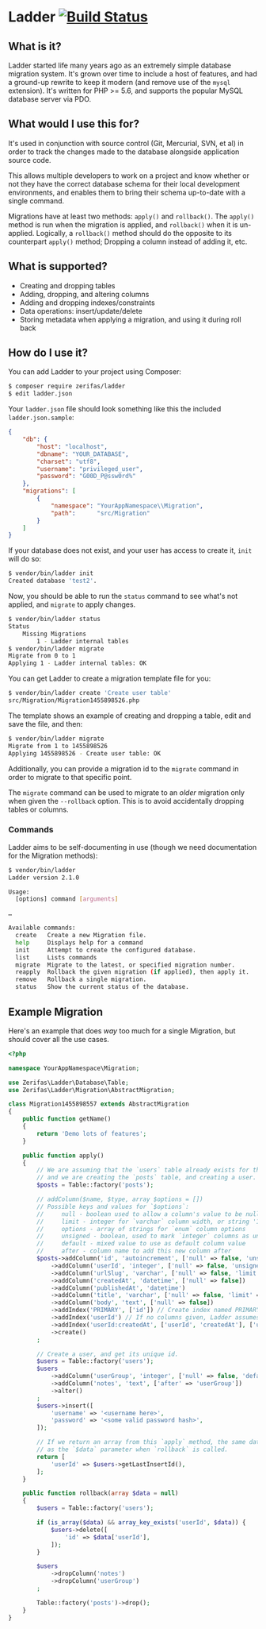 # Ladder [![Build Status](https://travis-ci.org/Drarok/ladder2.svg?branch=develop)](https://travis-ci.org/Drarok/ladder2)

## What is it?

Ladder started life many years ago as an extremely simple database migration system.
It's grown over time to include a host of features, and had a ground-up rewrite to keep
it modern (and remove use of the `mysql` extension). It's written for PHP >= 5.6, and
supports the popular MySQL database server via PDO.

## What would I use this for?

It's used in conjunction with source control (Git, Mercurial, SVN, et al) in order to
track the changes made to the database alongside application source code.

This allows multiple developers to work on a project and know whether or not they
have the correct database schema for their local development environments, and
enables them to bring their schema up-to-date with a single command.

Migrations have at least two methods: `apply()` and `rollback()`. The `apply()` method
is run when the migration is applied, and `rollback()` when it is un-applied.
Logically, a `rollback()` method should do the opposite to its counterpart `apply()`
method; Dropping a column instead of adding it, etc.

## What is supported?

* Creating and dropping tables
* Adding, dropping, and altering columns
* Adding and dropping indexes/constraints
* Data operations: insert/update/delete
* Storing metadata when applying a migration, and using it during roll back

## How do I use it?

You can add Ladder to your project using Composer:

```bash
$ composer require zerifas/ladder
$ edit ladder.json
```

Your `ladder.json` file should look something like this the included `ladder.json.sample`:

```json
{
    "db": {
        "host": "localhost",
        "dbname": "YOUR_DATABASE",
        "charset": "utf8",
        "username": "privileged_user",
        "password": "G00D_P@ssw0rd%"
    },
    "migrations": [
        {
            "namespace": "YourAppNamespace\\Migration",
            "path":      "src/Migration"
        }
    ]
}
```

If your database does not exist, and your user has access to create it, `init` will do so:

```bash
$ vendor/bin/ladder init
Created database 'test2'.
```

Now, you should be able to run the `status` command to see what's not applied, and `migrate` to apply changes.

```bash
$ vendor/bin/ladder status
Status
    Missing Migrations
        1 - Ladder internal tables
$ vendor/bin/ladder migrate
Migrate from 0 to 1
Applying 1 - Ladder internal tables: OK
```

You can get Ladder to create a migration template file for you:

```bash
$ vendor/bin/ladder create 'Create user table'
src/Migration/Migration1455898526.php
```

The template shows an example of creating and dropping a table, edit and save the file, and then:

```bash
$ vendor/bin/ladder migrate
Migrate from 1 to 1455898526
Applying 1455898526 - Create user table: OK
```

Additionally, you can provide a migration id to the `migrate` command in order to migrate to that specific point.

The `migrate` command can be used to migrate to an _older_ migration only when given the `--rollback` option. This is to avoid accidentally dropping tables or columns.

### Commands

Ladder aims to be self-documenting in use (though we need documentation for the Migration methods):

```bash
$ vendor/bin/ladder
Ladder version 2.1.0

Usage:
  [options] command [arguments]

…

Available commands:
  create   Create a new Migration file.
  help     Displays help for a command
  init     Attempt to create the configured database.
  list     Lists commands
  migrate  Migrate to the latest, or specified migration number.
  reapply  Rollback the given migration (if applied), then apply it.
  remove   Rollback a single migration.
  status   Show the current status of the database.
```

## Example Migration

Here's an example that does _way_ too much for a single Migration, but should cover all the use cases.

```php
<?php

namespace YourAppNamespace\Migration;

use Zerifas\Ladder\Database\Table;
use Zerifas\Ladder\Migration\AbstractMigration;

class Migration1455898557 extends AbstractMigration
{
    public function getName()
    {
        return 'Demo lots of features';
    }

    public function apply()
    {
        // We are assuming that the `users` table already exists for this example,
        // and we are creating the `posts` table, and creating a user.
        $posts = Table::factory('posts');

        // addColumn($name, $type, array $options = [])
        // Possible keys and values for `$options`:
        //     null - boolean used to allow a column's value to be null, default: true
        //     limit - integer for `varchar` column width, or string '10, 3' for `float`/`double` column precision
        //     options - array of strings for `enum` column options
        //     unsigned - boolean, used to mark `integer` columns as unsigned, default: false
        //     default - mixed value to use as default column value
        //     after - column name to add this new column after
        $posts->addColumn('id', 'autoincrement', ['null' => false, 'unsigned' => true])
            ->addColumn('userId', 'integer', ['null' => false, 'unsigned' => true])
            ->addColumn('urlSlug', 'varchar', ['null' => false, 'limit' => 10])
            ->addColumn('createdAt', 'datetime', ['null' => false])
            ->addColumn('publishedAt', 'datetime')
            ->addColumn('title', 'varchar', ['null' => false, 'limit' => 128])
            ->addColumn('body', 'text', ['null' => false])
            ->addIndex('PRIMARY', ['id']) // Create index named PRIMARY, containing the `id` column
            ->addIndex('userId') // If no columns given, Ladder assumes the name is a column
            ->addIndex('userId:createdAt', ['userId', 'createdAt'], ['unique' => true]) // Custom name, specified columns, and unique
            ->create()
        ;

        // Create a user, and get its unique id.
        $users = Table::factory('users');
        $users
            ->addColumn('userGroup', 'integer', ['null' => false, 'default' => 0, 'first' => true])
            ->addColumn('notes', 'text', ['after' => 'userGroup'])
            ->alter()
        ;
        $users->insert([
            'username' => '<username here>',
            'password' => '<some valid password hash>',
        ]);

        // If we return an array from this `apply` method, the same data will be supplied
        // as the `$data` parameter when `rollback` is called.
        return [
            'userId' => $users->getLastInsertId(),
        ];
    }

    public function rollback(array $data = null)
    {
        $users = Table::factory('users');

        if (is_array($data) && array_key_exists('userId', $data)) {
            $users->delete([
                'id' => $data['userId'],
            ]);
        }

        $users
            ->dropColumn('notes')
            ->dropColumn('userGroup')
        ;

        Table::factory('posts')->drop();
    }
}
```
